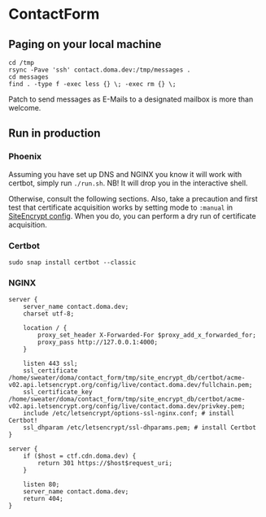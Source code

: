 # ContactForm

## Paging on your local machine

```
cd /tmp
rsync -Pave 'ssh' contact.doma.dev:/tmp/messages .
cd messages
find . -type f -exec less {} \; -exec rm {} \;
```

Patch to send messages as E-Mails to a designated mailbox is more than welcome.

## Run in production

### Phoenix

Assuming you have set up DNS and NGINX you know it will work with certbot, simply run `./run.sh`. NB! It will drop you in the interactive shell.

Otherwise, consult the following sections.
Also, take a precaution and first test that certificate acquisition works by setting mode to `:manual` in [SiteEncrypt config](https://hexdocs.pm/site_encrypt/0.4.2/SiteEncrypt.html#configure/1-options).
When you do, you can perform a dry run of certificate acquisition.

### Certbot

```
sudo snap install certbot --classic
```

### NGINX

```
server {
	server_name contact.doma.dev;
	charset utf-8;

	location / {
		proxy_set_header X-Forwarded-For $proxy_add_x_forwarded_for;
		proxy_pass http://127.0.0.1:4000;
	}

	listen 443 ssl;
	ssl_certificate /home/sweater/doma/contact_form/tmp/site_encrypt_db/certbot/acme-v02.api.letsencrypt.org/config/live/contact.doma.dev/fullchain.pem;
	ssl_certificate_key /home/sweater/doma/contact_form/tmp/site_encrypt_db/certbot/acme-v02.api.letsencrypt.org/config/live/contact.doma.dev/privkey.pem;
	include /etc/letsencrypt/options-ssl-nginx.conf; # install Certbot!
	ssl_dhparam /etc/letsencrypt/ssl-dhparams.pem; # install Certbot
}

server {
	if ($host = ctf.cdn.doma.dev) {
		return 301 https://$host$request_uri;
	} 

	listen 80;
	server_name contact.doma.dev;
	return 404;
}
```
